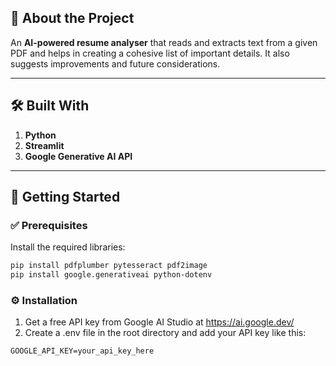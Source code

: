 ## 📘 About the Project

An **AI-powered resume analyser** that reads and extracts text from a given PDF and helps in creating a cohesive list of important details. It also suggests improvements and future considerations.

---

## 🛠️ Built With

1. **Python**  
2. **Streamlit**  
3. **Google Generative AI API**

---

## 🚀 Getting Started

### ✅ Prerequisites

Install the required libraries:

```bash
pip install pdfplumber pytesseract pdf2image
pip install google.generativeai python-dotenv
```

### ⚙️ Installation
1. Get a free API key from Google AI Studio at https://ai.google.dev/ <br>
2. Create a .env file in the root directory and add your API key like this: <br>
```env
GOOGLE_API_KEY=your_api_key_here
```
